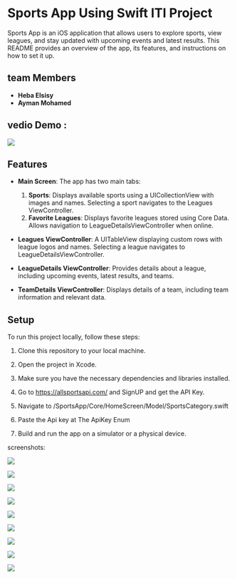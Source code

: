  # Sports App Using Swift ITI Project 
 Sports App is an iOS application that allows users to explore sports, view leagues, and stay updated with upcoming events and latest results. This README provides an overview of the app, its features, and instructions on how to set it up.

 ## team Members
 - **Heba Elsisy**
 - **Ayman Mohamed**

## vedio Demo : 


<img src="https://github.com/Ayman-Naim/Sports-App/blob/dev/Screens/demo.gif">


## Features

- **Main Screen**: The app has two main tabs:
  1. **Sports**: Displays available sports using a UICollectionView with images and names. Selecting a sport navigates to the Leagues ViewController.
  2. **Favorite Leagues**: Displays favorite leagues stored using Core Data. Allows navigation to LeagueDetailsViewController when online.

- **Leagues ViewController**: A UITableView displaying custom rows with league logos and names. Selecting a league navigates to LeagueDetailsViewController.

- **LeagueDetails ViewController**: Provides details about a league, including upcoming events, latest results, and teams.

- **TeamDetails ViewController**: Displays details of a team, including team information and relevant data.


## Setup

To run this project locally, follow these steps:

1. Clone this repository to your local machine.

2. Open the project in Xcode.

3. Make sure you have the necessary dependencies and libraries installed.
4. Go to https://allsportsapi.com/ and SignUP and get the API Key.
5. Navigate to /SportsApp/Core/HomeScreen/Model/SportsCategory.swift
6. Paste the Api key at The ApiKey Enum
7. Build and run the app on a simulator or a physical device.

 

   



screenshots:

![](Screens/1.png)


![](Screens/2.png)


![](Screens/3.png)


![](Screens/4.png)


![](Screens/5.png)


![](Screens/6.png)


![](Screens/7.png)


![](Screens/8.png)


![](Screens/9.png)







